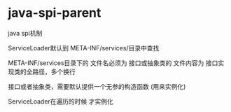 # java-spi-parent
java spi机制

ServiceLoader默认到 META-INF/services/目录中查找

META-INF/services目录下的 文件名必须为 接口或抽象类的 
文件内容为 接口实现类的全路径，多个换行

接口或者抽象类，需要默认提供一个无参的构造函数 (用来实例化)

ServiceLoader在遍历的时候 才实例化

